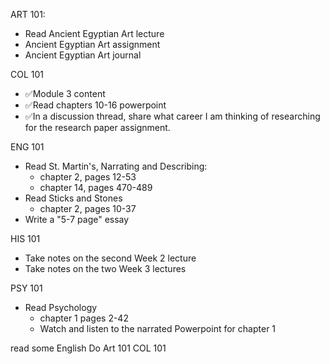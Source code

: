 ART 101:
- Read Ancient Egyptian Art lecture
- Ancient Egyptian Art assignment
- Ancient Egyptian Art journal

COL 101
- ✅Module 3 content
- ✅Read chapters 10-16 powerpoint
- ✅In a discussion thread, share what career I am thinking of researching for the research paper assignment.

ENG 101
- Read St. Martin's, Narrating and Describing:
	- chapter 2, pages 12-53 
	- chapter 14, pages 470-489
- Read Sticks and Stones 
	- chapter 2, pages 10-37
- Write a "5-7 page" essay

HIS 101
- Take notes on the second Week 2 lecture
- Take notes on the two Week 3 lectures

PSY 101
- Read Psychology
	- chapter 1 pages 2-42
	- Watch and listen to the narrated Powerpoint for chapter 1


read some English
Do Art 101
COL 101